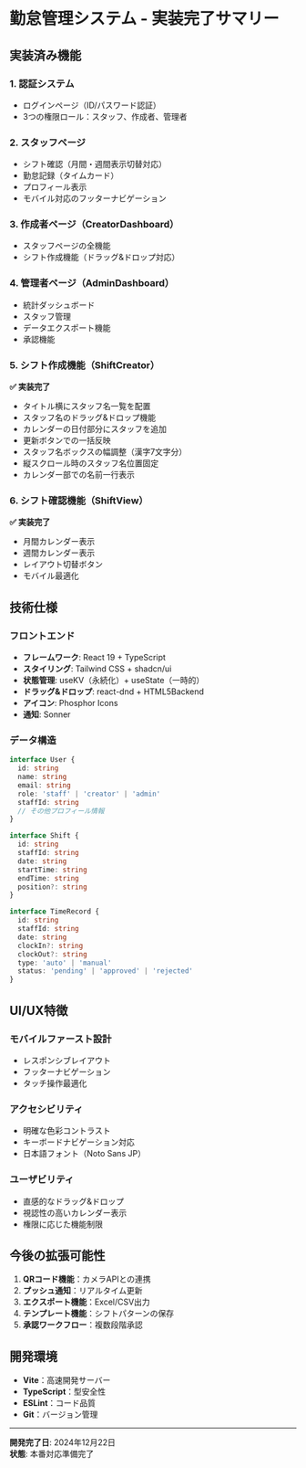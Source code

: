 # 勤怠管理システム - 実装完了サマリー

## 実装済み機能

### 1. 認証システム
- ログインページ（ID/パスワード認証）
- 3つの権限ロール：スタッフ、作成者、管理者

### 2. スタッフページ
- シフト確認（月間・週間表示切替対応）
- 勤怠記録（タイムカード）
- プロフィール表示
- モバイル対応のフッターナビゲーション

### 3. 作成者ページ（CreatorDashboard）
- スタッフページの全機能
- シフト作成機能（ドラッグ&ドロップ対応）

### 4. 管理者ページ（AdminDashboard）
- 統計ダッシュボード
- スタッフ管理
- データエクスポート機能
- 承認機能

### 5. シフト作成機能（ShiftCreator）
**✅ 実装完了**
- タイトル横にスタッフ名一覧を配置
- スタッフ名のドラッグ&ドロップ機能
- カレンダーの日付部分にスタッフを追加
- 更新ボタンでの一括反映
- スタッフ名ボックスの幅調整（漢字7文字分）
- 縦スクロール時のスタッフ名位置固定
- カレンダー部での名前一行表示

### 6. シフト確認機能（ShiftView）
**✅ 実装完了**
- 月間カレンダー表示
- 週間カレンダー表示
- レイアウト切替ボタン
- モバイル最適化

## 技術仕様

### フロントエンド
- **フレームワーク**: React 19 + TypeScript
- **スタイリング**: Tailwind CSS + shadcn/ui
- **状態管理**: useKV（永続化）+ useState（一時的）
- **ドラッグ&ドロップ**: react-dnd + HTML5Backend
- **アイコン**: Phosphor Icons
- **通知**: Sonner

### データ構造
```typescript
interface User {
  id: string
  name: string
  email: string
  role: 'staff' | 'creator' | 'admin'
  staffId: string
  // その他プロフィール情報
}

interface Shift {
  id: string
  staffId: string
  date: string
  startTime: string
  endTime: string
  position?: string
}

interface TimeRecord {
  id: string
  staffId: string
  date: string
  clockIn?: string
  clockOut?: string
  type: 'auto' | 'manual'
  status: 'pending' | 'approved' | 'rejected'
}
```

## UI/UX特徴

### モバイルファースト設計
- レスポンシブレイアウト
- フッターナビゲーション
- タッチ操作最適化

### アクセシビリティ
- 明確な色彩コントラスト
- キーボードナビゲーション対応
- 日本語フォント（Noto Sans JP）

### ユーザビリティ
- 直感的なドラッグ&ドロップ
- 視認性の高いカレンダー表示
- 権限に応じた機能制限

## 今後の拡張可能性

1. **QRコード機能**：カメラAPIとの連携
2. **プッシュ通知**：リアルタイム更新
3. **エクスポート機能**：Excel/CSV出力
4. **テンプレート機能**：シフトパターンの保存
5. **承認ワークフロー**：複数段階承認

## 開発環境
- **Vite**：高速開発サーバー
- **TypeScript**：型安全性
- **ESLint**：コード品質
- **Git**：バージョン管理

---

**開発完了日**: 2024年12月22日  
**状態**: 本番対応準備完了